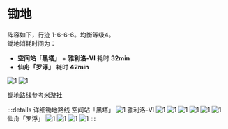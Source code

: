 # 锄地

阵容如下，行迹 1-6-6-6。均衡等级4。  
锄地消耗时间为：

- **空间站「黑塔」** + **雅利洛-VI** 耗时 **32min**
- **仙舟「罗浮」** 耗时 **42min**

![1](/image/hsr/hoeing/party.png)
![1](/image/hsr/hoeing/party-details.jpg)

锄地路线参考[米游社](https://www.miyoushe.com/sr/article/39174686)

:::details 详细锄地路线
空间站「黑塔」
![1](/image/hsr/hoeing/map/HertaSpaceStation.png)
雅利洛-VI
![1](/image/hsr/hoeing/map/OutlyingSnowPlains.png)
![1](/image/hsr/hoeing/map/BackwaterPass.png)
![1](/image/hsr/hoeing/map/CorridorOfFadingEchoes.png)
![1](/image/hsr/hoeing/map/GreatMine.png)
![1](/image/hsr/hoeing/map/RivetTown.png)
![1](/image/hsr/hoeing/map/RobotSettlement.png)
仙舟「罗浮」
![1](/image/hsr/hoeing/map/Cloudford.png)
![1](/image/hsr/hoeing/map/StargazerNavalia.png)
![1](/image/hsr/hoeing/map/DivinationCommission.png)
![1](/image/hsr/hoeing/map/ArtisanshipCommission.png)
:::
